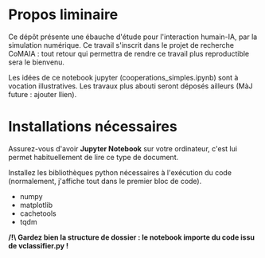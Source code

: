 # Propos liminaire
Ce dépôt présente une ébauche d'étude pour l'interaction humain-IA, par la simulation numérique.
Ce travail s'inscrit dans le projet de recherche CoMAIA :
tout retour qui permettra de rendre ce travail plus reproductible sera le bienvenu.

Les idées de ce notebook jupyter (cooperations_simples.ipynb) sont à vocation illustratives.
Les travaux plus abouti seront déposés ailleurs (MàJ future : ajouter llien).

# Installations nécessaires

Assurez-vous d'avoir **Jupyter Notebook** sur votre ordinateur, c'est lui permet habituellement de lire ce type de document.

Installez les bibliothèques python nécessaires à l'exécution du code (normalement, j'affiche tout dans le premier bloc de code).

- numpy
- matplotlib
- cachetools
- tqdm

**/!\\ Gardez bien la structure de dossier : le notebook importe du code issu de vclassifier.py !**